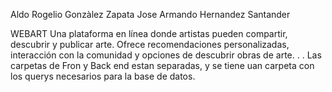 Aldo Rogelio Gonzàlez Zapata 
Jose Armando Hernandez Santander

WEBART
Una plataforma en línea donde artistas pueden compartir, descubrir y publicar arte. Ofrece recomendaciones personalizadas, interacción con la comunidad y opciones de descubrir obras de arte.
.
.
Las carpetas de Fron y Back end estan separadas, y se tiene uan carpeta con los querys necesarios para la base de datos.
